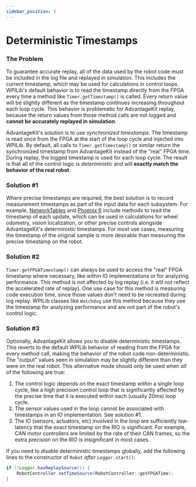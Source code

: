 ```yaml
---
sidebar_position: 5
---
```


# Deterministic Timestamps

### The Problem

To guarantee accurate replay, all of the data used by the robot code must be included in the log file and replayed in simulation. This includes the current timestamp, which may be used for calculations in control loops. WPILib's default behavior is to read the timestamp directly from the FPGA every time a method like `Timer.getTimestamp()` is called. Every return value will be slightly different as the timestamp continues increasing throughout each loop cycle. This behavior is problematic for AdvantageKit replay, because the return values from those method calls are not logged and **cannot be accurately replayed in simulation**.

AdvantageKit's solution is to use _synchronized timestamps_. The timestamp is read once from the FPGA at the start of the loop cycle and injected into WPILib. By default, all calls to `Timer.getTimestamp()` or similar return the synchronized timestamp from AdvantageKit instead of the "real" FPGA time. During replay, the logged timestamp is used for each loop cycle. The result is that all of the control logic is _deterministic_ and will **exactly match the behavior of the real robot**.

### Solution #1

Where precise timestamps are required, the best solution is to record measurement timestamps as part of the input data for each subsystem. For example, [NetworkTables](https://docs.wpilib.org/en/stable/docs/software/networktables/publish-and-subscribe.html#subscribing-to-a-topic) and [Phoenix 6](https://api.ctr-electronics.com/phoenix6/release/java/com/ctre/phoenix6/StatusSignal.SignalMeasurement.html#timestamp) include methods to read the timestamp of each update, which can be used in calculations for wheel odometry, vision localization, or other precise controls alongside AdvantageKit's deterministic timestamps. For most use cases, measuring the timestamp of the original sample is more desirable than measuring the precise timestamp on the robot.

### Solution #2

`Timer.getFPGATimestamp()` can always be used to access the "real" FPGA timestamp where necessary, like within IO implementations or for analyzing performance. This method is not affected by log replay (i.e. it will not reflect the accelerated rate of replay). One use case for this method is measuring code execution time, since those values don't need to be recreated during log replay. WPILib classes like `Watchdog` use this method because they use the timestamp for analyzing performance and are not part of the robot's control logic.

### Solution #3

Optionally, AdvantageKit allows you to disable deterministic timestamps. This reverts to the default WPILib behavior of reading from the FPGA for every method call, making the behavior of the robot code non-deterministic. The "output" values seen in simulation may be slightly different than they were on the real robot. This alternative mode should only be used when _all_ of the following are true:

1. The control logic depends on the exact timestamp _within_ a single loop cycle, like a high precision control loop that is significantly affected by the precise time that it is executed within each (usually 20ms) loop cycle.
2. The sensor values used in the loop cannot be associated with timestamps in an IO implementation. See solution #1.
3. The IO (sensors, actuators, etc) involved in the loop are sufficiently low-latency that the exact timestamp on the RIO is significant. For example, CAN motor controllers are limited by the rate of their CAN frames, so the extra precision on the RIO is insignificant in most cases.

If you need to disable deterministic timestamps globally, add the following lines to the constructor of `Robot` _after_ `Logger.start()`:

```java
if (!Logger.hasReplaySource()) {
    RobotController.setTimeSource(RobotController::getFPGATime);
}
```
